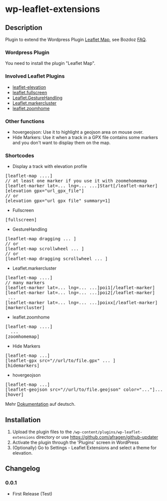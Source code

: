 # wp-leaflet-extensions

## Description

Plugin to extend the Wordpress Plugin <a href="https://wordpress.org/plugins/leaflet-map/">Leaflet Map</a>, see Bozdoz <a href="https://github.com/bozdoz/wp-plugin-leaflet-map#how-can-i-add-another-leaflet-plugin">FAQ</a>.

### Wordpress Plugin

You need to install the plugin "Leaflet Map".

### Involved Leaflet Plugins

*   [leaflet-elevation](https://github.com/Raruto/leaflet-elevation)
*   [leaflet.fullscreen](https://github.com/brunob/leaflet.fullscreen)
*   [Leaflet.GestureHandling](https://github.com/elmarquis/Leaflet.GestureHandling)
*   [Leaflet.markercluster](https://github.com/Leaflet/Leaflet.markercluster)
*   [leaflet.zoomhome](https://github.com/torfsen/leaflet.zoomhome)

### Other functions

*   hovergeojson: Use it to highlight a geojson area on mouse over.
*   Hide Markers: Use it when a track in a GPX file contains some markers and you don't want to display them on the map.

### Shortcodes

* Display a track with elevation profile

<pre>
[leaflet-map ....]
// at least one marker if you use it with zoomehomemap
[leaflet-marker lat=... lng=... ...]Start[/leaflet-marker]
[elevation gpx="url_gpx_file"]
// or
[elevation gpx="url_gpx_file" summary=1]
</pre>

* Fullscreen

<pre>
[fullscreen]
</pre>

* GestureHandling

<pre>
[leaflet-map dragging ... ]
// or
[leaflet-map scrollwheel ... ]
// or
[leaflet-map dragging scrollwheel ... ]
</pre>

* Leaflet.markercluster

<pre>
[leaflet-map ....]
// many markers
[leaflet-marker lat=... lng=... ...]poi1[/leaflet-marker]
[leaflet-marker lat=... lng=... ...]poi2[/leaflet-marker]
 ...
[leaflet-marker lat=... lng=... ...]poixx[/leaflet-marker]
[markercluster]
</pre>

* leaflet.zoomhome

<pre>
[leaflet-map ....]
  ...
[zoomhomemap]
</pre>

* Hide Markers

<pre>
[leaflet-map ...]
[leaflet-gpx src="//url/to/file.gpx" ... ]
[hidemarkers]
</pre>

* hovergeojson

<pre>
[leaflet-map ...]
[leaflet-geojson src="//url/to/file.geojson" color="..."]...[/leaflet-geojson]
[hover]
</pre>

Mehr <a href="https://phw-web.de/doku/leaflet/">Dokumentation</a> auf deutsch.

## Installation

1. Upload the plugin files to the `/wp-content/plugins/wp-leaflet-extensions` directory or use https://github.com/afragen/github-updater
2. Activate the plugin through the 'Plugins' screen in WordPress
3. (Optionally) Go to Settings - Leaflet Extensions and select a theme for elevation.

## Changelog

### 0.0.1

* First Release (Test)
